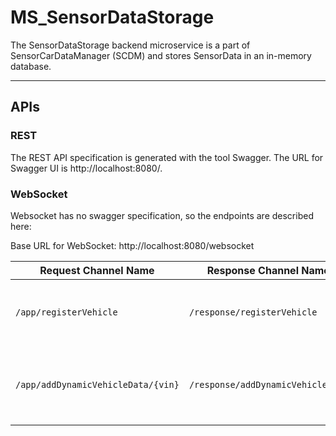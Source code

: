 # MS_SensorDataStorage

The SensorDataStorage backend microservice is a part of SensorCarDataManager (SCDM) and stores SensorData in an in-memory database.

---

## APIs

### REST

The REST API specification is generated with the tool Swagger. The URL for Swagger UI is http://localhost:8080/.

### WebSocket

Websocket has no swagger specification, so the endpoints are described here:

Base URL for WebSocket: http://localhost:8080/websocket

| Request Channel Name               | Response Channel Name             | DataType           | Description                                                                       |
| ---------------------------------- | --------------------------------- | ------------------ | --------------------------------------------------------------------------------- |
| `/app/registerVehicle`             | `/response/registerVehicle`       | StaticVehicleData  | Registers a new Vehicle in SensorDataStorage _Currently no response_              |
| `/app/addDynamicVehicleData/{vin}` | `/response/addDynamicVehicleData` | DynamicVehicleData | Adds new DynamicVehicleData for a previous registered vin _Currently no response_ |
